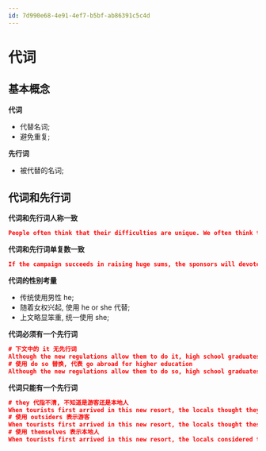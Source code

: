 ```yaml
---
id: 7d990e68-4e91-4ef7-b5bf-ab86391c5c4d
---
```


# 代词

## 基本概念

**代词**

- 代替名词;
- 避免重复;

**先行词**

- 被代替的名词;

## 代词和先行词

**代词和先行词人称一致**

```json
People often think that their difficulties are unique. We often think that our difficulties are unique.
```

**代词和先行词单复数一致**

```json
If the campaign succeeds in raising huge sums, the sponsors will devote them all to disaster relief.
```

**代词的性别考量**

- 传统使用男性 he;
- 随着女权兴起, 使用 he or she 代替;
- 上文略显笨重, 统一使用 she;

**代词必须有一个先行词**

```json
# 下文中的 it 无先行词
Although the new regulations allow them to do it, high school graduates seldom go abroad for higher education.
# 使用 do so 替换, 代表 go abroad for higher education
Although the new regulations allow them to do so, high school graduates seldom go abroad for higher education.
```

**代词只能有一个先行词**

```json
# they 代指不清, 不知道是游客还是本地人
When tourists first arrived in this new resort, the locals thought they were very lucky people.
# 使用 outsiders 表示游客
When tourists first arrived in this new resort, the locals thought these outsiders were very lucky people.
# 使用 themselves 表示本地人
When tourists first arrived in this new resort, the locals considered themselves very lucky people.
```
